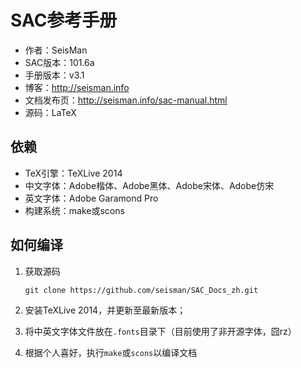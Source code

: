 SAC参考手册
===========

- 作者：SeisMan
- SAC版本：101.6a
- 手册版本：v3.1
- 博客：http://seisman.info
- 文档发布页：http://seisman.info/sac-manual.html
- 源码：LaTeX


依赖
----

- TeX引擎：TeXLive 2014
- 中文字体：Adobe楷体、Adobe黑体、Adobe宋体、Adobe仿宋
- 英文字体：Adobe Garamond Pro
- 构建系统：make或scons

如何编译
--------

1. 获取源码

   ``
       git clone https://github.com/seisman/SAC_Docs_zh.git
   ``

2. 安装TeXLive 2014，并更新至最新版本；

3. 将中英文字体文件放在`.fonts`目录下（目前使用了非开源字体，囧rz）

4. 根据个人喜好，执行`make`或`scons`以编译文档

